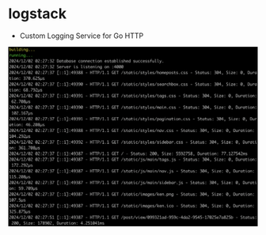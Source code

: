 # logstack
- Custom Logging Service for Go HTTP


![logstack](https://github.com/osag1e/logstack/blob/main/logstack.png)

